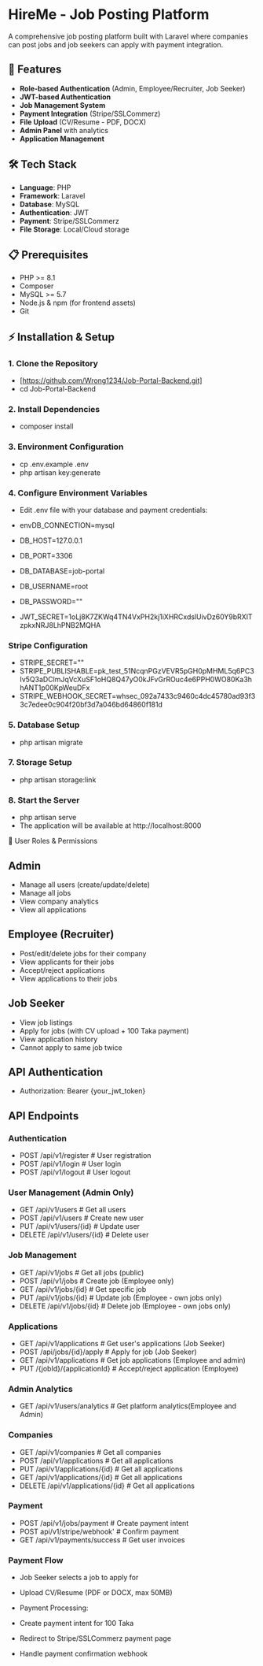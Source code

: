 # HireMe - Job Posting Platform

A comprehensive job posting platform built with Laravel where companies can post jobs and job seekers can apply with payment integration.

## 🚀 Features

- **Role-based Authentication** (Admin, Employee/Recruiter, Job Seeker)
- **JWT-based Authentication**
- **Job Management System**
- **Payment Integration** (Stripe/SSLCommerz)
- **File Upload** (CV/Resume - PDF, DOCX)
- **Admin Panel** with analytics
- **Application Management**

## 🛠️ Tech Stack

- **Language**: PHP
- **Framework**: Laravel
- **Database**: MySQL
- **Authentication**: JWT
- **Payment**: Stripe/SSLCommerz
- **File Storage**: Local/Cloud storage

## 📋 Prerequisites

- PHP >= 8.1
- Composer
- MySQL >= 5.7
- Node.js & npm (for frontend assets)
- Git

## ⚡ Installation & Setup

### 1. Clone the Repository
- [https://github.com/Wrong1234/Job-Portal-Backend.git]
- cd Job-Portal-Backend

### 2. Install Dependencies
- composer install
### 3. Environment Configuration
 - cp .env.example .env
 - php artisan key:generate
### 4. Configure Environment Variables
 - Edit .env file with your database and payment credentials:
 - envDB_CONNECTION=mysql
 - DB_HOST=127.0.0.1
 - DB_PORT=3306
 - DB_DATABASE=job-portal
 - DB_USERNAME=root
 - DB_PASSWORD=""

 - JWT_SECRET=1oLj8K7ZKWq4TN4VxPH2kj1iXHRCxdslUivDz60Y9bRXlTzpkxNRJ8LhPNB2MQHA

### Stripe Configuration
 - STRIPE_SECRET=""
 - STRIPE_PUBLISHABLE=pk_test_51NcqnPGzVEVR5pGH0pMHML5q6PC3Iv5Q3aDClmJqVcXuSF1oHQ8Q47yO0kJFvGrROuc4e6PPH0WO80Ka3hhANT1p00KpWeuDFx
 - STRIPE_WEBHOOK_SECRET=whsec_092a7433c9460c4dc45780ad93f33c7edee0c904f20bf3d7a046bd64860f181d

### 5. Database Setup
 - php artisan migrate

### 7. Storage Setup
 - php artisan storage:link

### 8. Start the Server
 - php artisan serve
 - The application will be available at http://localhost:8000

👥 User Roles & Permissions
## Admin

 - Manage all users (create/update/delete)
 - Manage all jobs
 - View company analytics
 - View all applications

## Employee (Recruiter)

 - Post/edit/delete jobs for their company
 - View applicants for their jobs
 - Accept/reject applications
 - View applications to their jobs

## Job Seeker

 - View job listings
 - Apply for jobs (with CV upload + 100 Taka payment)
 - View application history
 - Cannot apply to same job twice

## API Authentication

  - Authorization: Bearer {your_jwt_token}

## API Endpoints
### Authentication
 - POST   /api/v1/register          # User registration
 - POST   /api/v1/login             # User login
 - POST   /api/v1/logout            # User logout
   
### User Management (Admin Only)
- GET    /api/v1/users            # Get all users
- POST   /api/v1/users            # Create new user
- PUT    /api/v1/users/{id}       # Update user
- DELETE /api/v1/users/{id}       # Delete user
  
### Job Management
 - GET    /api/v1/jobs                   # Get all jobs (public)
 - POST   /api/v1/jobs                   # Create job (Employee only)
 - GET    /api/v1/jobs/{id}              # Get specific job
 - PUT    /api/v1/jobs/{id}              # Update job (Employee - own jobs only)
 - DELETE /api/v1/jobs/{id}              # Delete job (Employee - own jobs only)

### Applications
 - GET    /api/v1/applications           # Get user's applications (Job Seeker)
 - POST   /api/jobs/{id}/apply           # Apply for job (Job Seeker)
 - GET    /api/v1/applications           # Get job applications (Employee and admin)
 - PUT    /{jobId}/{applicationId}       # Accept/reject application (Employee)

### Admin Analytics
 - GET    /api/v1/users/analytics        # Get platform analytics(Employee and Admin)
   
### Companies
 - GET    /api/v1/companies             # Get all companies
 - POST   /api/v1/applications          # Get all applications
 - PUT   /api/v1/applications/{id}      # Get all applications
 - GET   /api/v1/applications/{id}      # Get all applications
 - DELETE   /api/v1/applications/{id}   # Get all applications

### Payment
 - POST   /api/v1/jobs/payment         # Create payment intent
 - POST   api/v1/stripe/webhook'       # Confirm payment
 - GET    /api/v1/payments/success     # Get user invoices

### Payment Flow

 - Job Seeker selects a job to apply for
 - Upload CV/Resume (PDF or DOCX, max 50MB)
 - Payment Processing:

 - Create payment intent for 100 Taka
 - Redirect to Stripe/SSLCommerz payment page
 - Handle payment confirmation webhook



